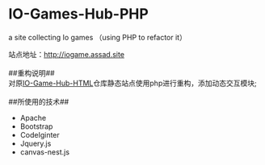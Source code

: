 # IO-Games-Hub-PHP
a site collecting Io games （using PHP to refactor it）  

站点地址：<a href="http://iogame.assad.site">http://iogame.assad.site</a>  
<br/>
##重构说明##  
对原<a href="https://github.com/Al-assad/IO-Games-Hub-HTML">IO-Game-Hub-HTML</a>仓库静态站点使用php进行重构，添加动态交互模块;  
<br/>
##所使用的技术##
* Apache
* Bootstrap  
* CodeIginter  
* Jquery.js  
* canvas-nest.js  



  

